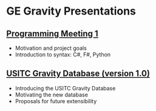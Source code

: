 # GE Gravity Presentations
## [Programming Meeting 1](http://rawgit.com/USITC/GE-Gravity/master/Presentations/Programming-Meetings/Week-1.html)
- Motivation and project goals
- Introduction to syntax: C#, F#, Python
## [USITC Gravity Database (version 1.0)](http://rawgit.com/USITC/GE-Gravity/master/Presentations/Database/Version-1.0.html)
- Introducing the USITC Gravity Database
- Motivating the new database
- Proposals for future extensibility
